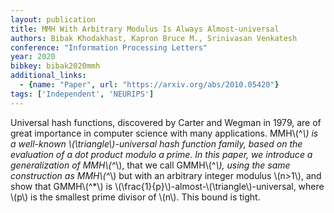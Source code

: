 ```yaml
---
layout: publication
title: MMH With Arbitrary Modulus Is Always Almost-universal
authors: Bibak Khodakhast, Kapron Bruce M., Srinivasan Venkatesh
conference: "Information Processing Letters"
year: 2020
bibkey: bibak2020mmh
additional_links:
  - {name: "Paper", url: "https://arxiv.org/abs/2010.05420"}
tags: ['Independent', 'NEURIPS']
---
```

Universal hash functions, discovered by Carter and Wegman in 1979, are of
great importance in computer science with many applications. MMH\\(^*\\) is a
well-known \\(\triangle\\)-universal hash function family, based on the evaluation
of a dot product modulo a prime. In this paper, we introduce a generalization
of MMH\\(^*\\), that we call GMMH\\(^*\\), using the same construction as MMH\\(^*\\) but
with an arbitrary integer modulus \\(n>1\\), and show that GMMH\\(^*\\) is
\\(\frac\{1\}\{p\}\\)-almost-\\(\triangle\\)-universal, where \\(p\\) is the smallest prime
divisor of \\(n\\). This bound is tight.
